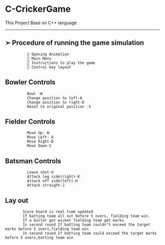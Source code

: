 # C-CrickerGame
This Project Base on C++ language
____________________________________________________________________________________________________
➢ Procedure of running the game simulation
-
               Opening Animation
               Main Menu
               Instructions to play the game
               Control key layout
   ## Bowler Controls
    
              Bowl -W
              Change position to left-A
              Change position to right-D
              Reset to original position -S
   ## Fielder Controls
    
              Move Up- W
              Move Left- A
              Move Right-D
              Move Down-S
   ## Batsman Controls
   
              Leave shot-U
              Attack leg side(right)-K
              Attack off side(left)-H
              Attack straight-J
   ## Lay out
 
            Score board is real time updated
            If batting team all out before 5 overs, fielding team win.
            If a baller got wicket fielding team get marks
            In second round If batting team couldn’t exceed the target marks before 5 overs,fielding team win
            In second round If batting team could exceed the target marks before 5 overs,batting team win

